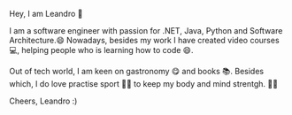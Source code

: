  Hey, I am Leandro 👋
 
 I am a software engineer with passion for .NET, Java, Python and Software Architecture.😄
 Nowadays, besides my work I have created video courses 💻, helping people who is learning how to code 😄.
 
 Out of tech world, I am keen on gastronomy 😋 and books 📚. Besides which, I do love practise sport 🏃🏻 to keep my body and mind strentgh. 💪😄
 
 Cheers, Leandro :) 

<!--
**OLeandroRodrigues/OLeandroRodrigues** is a ✨ _special_ ✨ repository because its `README.md` (this file) appears on your GitHub profile.

Here are some ideas to get you started:

- 🔭 I’m currently working on ...
- 🌱 I’m currently learning ...
- 👯 I’m looking to collaborate on ...
- 🤔 I’m looking for help with ...
- 💬 Ask me about ...
- 📫 How to reach me: ...
- 😄 Pronouns: ...
- ⚡ Fun fact: ...
-->
